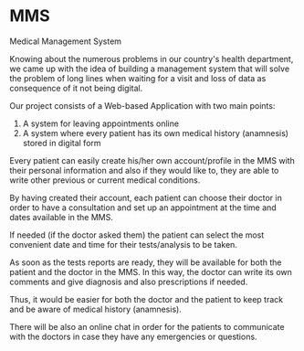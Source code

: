 # MMS
Medical Management System

Knowing about the numerous problems in our country's health department, we came up with the idea of building a management system that will solve the problem of long lines when waiting for a visit and loss of data as consequence of it not being digital.

Our project consists of a Web-based Application with two main points:
1. A system for leaving appointments online
2. A system where every patient has its own medical history (anamnesis) stored in digital form

Every patient can easily create his/her own account/profile in the MMS with their personal information and also if they would like to, they are able to write other previous or current medical conditions.

By having created their account, each patient can choose their doctor in order to have a consultation and set up an appointment at the time and dates available in the MMS.

If needed (if the doctor asked them) the patient can select the most convenient date and time for their tests/analysis to be taken.

As soon as the tests reports are ready, they will be available for both the patient and the doctor in the MMS. In this way, the doctor can write its own comments and give diagnosis and also prescriptions if needed.

Thus, it would be easier for both the doctor and the patient to keep track and be aware of medical history (anamnesis).

There will be also an online chat in order for the patients to communicate with the doctors in case they have any emergencies or questions.
